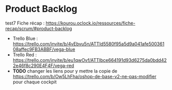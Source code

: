 # Product Backlog

test7
Fiche récap : https://kourou.oclock.io/ressources/fiche-recap/scrum/#product-backlog

- Trello Blue : https://trello.com/invite/b/4vEbvu5n/ATTId5580f95a5d9a041afe50036108affec9FB3ABBF/vega-blue
- Trello Red : https://trello.com/invite/b/eu1qwOvf/ATTIbce664191d93d6275da0bdd422e46f8c290E4F4F/vega-red
- **TODO** changer les liens pour y mettre la copie de https://trello.com/b/Ow5LhFha/oshop-de-base-v2-ne-pas-modifier pour chaque cockpit
